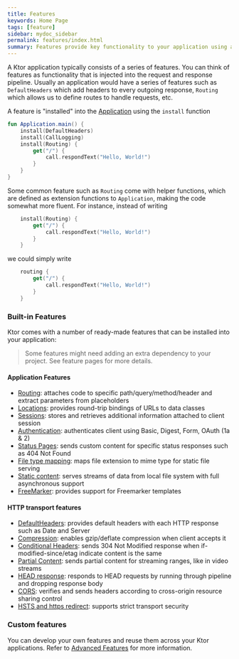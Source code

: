 ```yaml
---
title: Features
keywords: Home Page
tags: [feature]
sidebar: mydoc_sidebar
permalink: features/index.html
summary: Features provide key functionality to your application using a plugin model 
---
```


A Ktor application typically consists of a series of features. You can think of features as functionality 
that is injected into the request and response pipeline. Usually an application would have a series of features such as `DefaultHeaders` which add headers to every outgoing
response, `Routing` which allows us to define routes to handle requests, etc.

A feature is "installed" into the [Application](/application) using the `install` function

```kotlin
fun Application.main() {
    install(DefaultHeaders) 
    install(CallLogging)
    install(Routing) { 
        get("/") { 
            call.respondText("Hello, World!")  
        }
    }
}
```
Some common feature such as `Routing` come with helper functions, which are defined as extension functions to `Application`, making the code
somewhat more fluent. For instance, instead of writing

```kotlin
    install(Routing) {
        get("/") {
            call.respondText("Hello, World!")
        }
    }
```

we could simply write

```kotlin
    routing {
        get("/") {
            call.respondText("Hello, World!")
        }
    }
```

### Built-in Features

Ktor comes with a number of ready-made features that can be installed into your application:

> Some features might need adding an extra dependency to your project. See feature pages for more details.

#### Application Features

* [Routing](routing): attaches code to specific path/query/method/header and extract parameters from placeholders
* [Locations](locations): provides round-trip bindings of URLs to data classes
* [Sessions](sessions): stores and retrieves additional information attached to client session
* [Authentication](authentication): authenticates client using Basic, Digest, Form, OAuth (1a & 2)
* [Status Pages](status-pages): sends custom content for specific status responses such as 404 Not Found
* [File type mapping](file-mapping): maps file extension to mime type for static file serving
* [Static content](static-content): serves streams of data from local file system with full asynchronous support
* [FreeMarker](freemarker): provides support for Freemarker templates

#### HTTP transport features

* [DefaultHeaders](default-headers): provides default headers with each HTTP response such as Date and Server
* [Compression](compression): enables gzip/deflate compression when client accepts it
* [Conditional Headers](conditional-headers): sends 304 Not Modified response when if-modified-since/etag indicate content is the same
* [Partial Content](partial-content): sends partial content for streaming ranges, like in video streams
* [HEAD response](head-response): responds to HEAD requests by running through pipeline and dropping response body
* [CORS](cors): verifies and sends headers according to cross-origin resource sharing control
* [HSTS and https redirect](hsts): supports strict transport security

### Custom features

You can develop your own features and reuse them across your Ktor applications. 
Refer to [Advanced Features](/advanced/features) for more information.